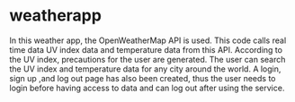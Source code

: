 # weatherapp
In this weather app, the  OpenWeatherMap API is used. This code calls real time data UV index data and temperature data from this API. According to the UV index, precautions for the user are generated. The user can search the UV index and temperature data for any city around the world. A login, sign up ,and log out page has also been created, thus the user needs to login before having access to data and can log out after using the service. 
